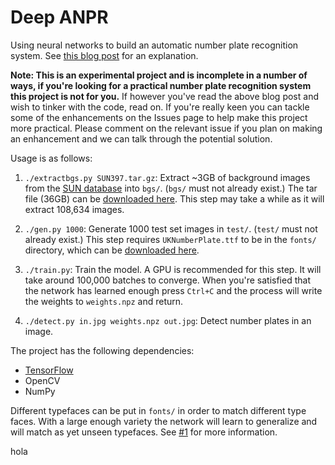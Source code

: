 # Deep ANPR

Using neural networks to build an automatic number plate recognition system.
See [this blog post](http://matthewearl.github.io/2016/05/06/cnn-anpr/) for an
explanation.

**Note: This is an experimental project and is incomplete in a number of ways,
if you're looking for a practical number plate recognition system this project
is not for you.** If however you've read the above blog post and wish to tinker
with the code, read on.  If you're really keen you can tackle some of the
enhancements on the Issues page to help make this project more practical.
Please comment on the relevant issue if you plan on making an enhancement and
we can talk through the potential solution.

Usage is as follows:

1. `./extractbgs.py SUN397.tar.gz`: Extract ~3GB of background images from the [SUN database](http://groups.csail.mit.edu/vision/SUN/)
   into `bgs/`. (`bgs/` must not already exist.) The tar file (36GB) can be [downloaded here](http://vision.princeton.edu/projects/2010/SUN/SUN397.tar.gz).
   This step may take a while as it will extract 108,634 images.

2. `./gen.py 1000`: Generate 1000 test set images in `test/`. (`test/` must not
    already exist.) This step requires `UKNumberPlate.ttf` to be in the
    `fonts/` directory, which can be
    [downloaded here](http://www.dafont.com/uk-number-plate.font).

3. `./train.py`: Train the model. A GPU is recommended for this step. It will
   take around 100,000 batches to converge. When you're satisfied that the
   network has learned enough press `Ctrl+C` and the process will write the
   weights to `weights.npz` and return.

4. `./detect.py in.jpg weights.npz out.jpg`: Detect number plates in an image.

The project has the following dependencies:

* [TensorFlow](https://tensorflow.org)
* OpenCV
* NumPy

Different typefaces can be put in `fonts/` in order to match different type
faces.  With a large enough variety the network will learn to generalize and
will match as yet unseen typefaces. See
[#1](https://github.com/matthewearl/deep-anpr/issues/1) for more information.

hola
